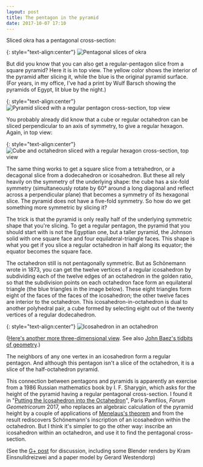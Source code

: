 ```yaml
---
layout: post
title: The pentagon in the pyramid
date: 2017-10-07 17:10
---
```

Sliced okra has a pentagonal cross-section:

{: style="text-align:center"}
![Pentagonal slices of okra]({{site.baseurl}}/assets/2017/pentagon-in-pyramid/okra.jpg 'CC-BY-SA image Okra sliced.JPG by Yes.aravind from Wikimedia commons')

But did you know that you can also get a regular-pentagon slice from a square pyramid? Here it is in top view. The yellow color shows the interior of the pyramid after slicing it, while the blue is the original pyramid surface. (For years, in my office, I've had a print by Wulf Barsch showing the pyramids of Egypt, lit blue by the night.)

{: style="text-align:center"}
![Pyramid sliced with a regular pentagon cross-section, top view]({{site.baseurl}}/assets/2017/pentagon-in-pyramid/sliced-pyramid.svg)

You probably already did know that a cube or regular octahedron can be sliced perpendicular to an axis of symmetry, to give a regular hexagon. Again, in top view:

{: style="text-align:center"}
![Cube and octahedron sliced with a regular hexagon cross-section, top view]({{site.baseurl}}/assets/2017/pentagon-in-pyramid/hexes.svg)

The same thing works to get a square slice from a tetrahedron, or a decagonal slice from a dodecahedron or icosahedron. But these all rely heavily on the symmetry of the underlying shape: the cube has a six-fold symmetry (simultaneously rotate by 60° around a long diagonal and reflect across a perpendicular plane) that becomes a symmetry of its hexagonal slice. The pyramid does not have a five-fold symmetry. So how do we get something more symmetric by slicing it?

The trick is that the pyramid is only really half of the underlying symmetric shape that you're slicing. To get a regular pentagon, the pyramid that you should start with is not the Egyptian one, but a taller pyramid, the Johnson solid with one square face and four equilateral-triangle faces. This shape is what you get if you slice a regular octahedron in half along its equator; the equator becomes the square face.

The octahedron still is not pentagonally symmetric. But as Schönemann wrote in 1873, you can get the twelve vertices of a regular icosahedron by subdividing each of the twelve edges of an octahedron in the golden ratio, so that the subdivision points on each octahedron face form an equilateral triangle (the blue triangles in the image below). These eight triangles form eight of the faces of the faces of the icosahedron; the other twelve faces are interior to the octahedron. This icosahedron-in-octahedron is dual to another polyhedral pair, a cube formed by selecting eight out of the twenty vertices of a regular dodecahedron.

{: style="text-align:center"}
![Icosahedron in an octahedron]({{site.baseurl}}/assets/2017/pentagon-in-pyramid/icosahedron-in-octahedron.svg)

([Here's another more three-dimensional view](http://steiner.math.nthu.edu.tw/d3/d2/quick-and-dirty/Smallest%20Octahedron%20Containing%20the%20Icosahedron.html). See also [John Baez's tidbits of geometry](https://johncarlosbaez.wordpress.com/2012/03/15/tidbits-of-geometry/).)

The neighbors of any one vertex in an icosahedron form a regular pentagon. And although this pentagon isn't a slice of the octahedron, it is a slice of the half-octahedron pyramid.

This connection between pentagons and pyramids is apparently an exercise from a 1986 Russian mathematics book by I. F. Sharygin, which asks for the height of the pyramid having a regular pentagonal cross-section. I found it in "[Putting the Icosahedron into the Octahedron](http://forumgeom.fau.edu/FG2017volume17/FG201710index.html)", Paris Pamfilos, _Forum Geometricorum_ 2017, who replaces an algebraic calculation of the pyramid height by a couple of applications of [Menelaus's theorem](https://en.wikipedia.org/wiki/Menelaus%27_theorem) and from the result rediscovers Schönemann's inscription of an icosahedron within the octahedron. But I think it's simpler to go the other way: inscribe an icosahedron within an octahedron, and use it to find the pentagonal cross-section.

(See the [G+ post](https://plus.google.com/100003628603413742554/posts/EvRgzZgzEww) for discussion, including some Blender renders by Kram Einsnulldreizwei and a paper model by Gerard Westendorp)